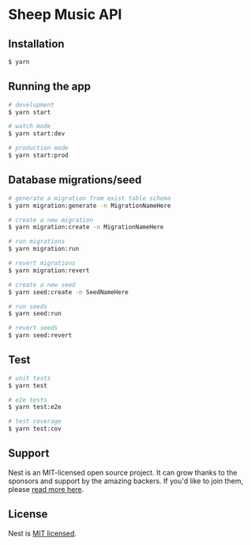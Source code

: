 # Sheep Music API


## Installation

```bash
$ yarn
```

## Running the app

```bash
# development
$ yarn start

# watch mode
$ yarn start:dev

# production mode
$ yarn start:prod
```

## Database migrations/seed

```bash
# generate a migration from exist table schema
$ yarn migration:generate -n MigrationNameHere

# create a new migration
$ yarn migration:create -n MigrationNameHere

# run migrations
$ yarn migration:run

# revert migrations
$ yarn migration:revert

# create a new seed
$ yarn seed:create -n SeedNameHere

# run seeds
$ yarn seed:run

# revert seeds
$ yarn seed:revert
```

## Test

```bash
# unit tests
$ yarn test

# e2e tests
$ yarn test:e2e

# test coverage
$ yarn test:cov
```

## Support

Nest is an MIT-licensed open source project. It can grow thanks to the sponsors and support by the amazing backers. If you'd like to join them, please [read more here](https://docs.nestjs.com/support).

## License

  Nest is [MIT licensed](LICENSE).
